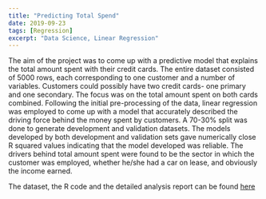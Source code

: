 ```yaml
---
title: "Predicting Total Spend"
date: 2019-09-23
tags: [Regression]
excerpt: "Data Science, Linear Regression"
---
```


The aim of the project was to come up with a predictive model that explains the total amount spent with their credit cards. The entire dataset consisted of 5000 rows, each corresponding to one customer and a number of variables. Customers could possibly have two credit cards- one primary and one secondary. The focus was on the total amount spent on both cards combined.
 Following the initial pre-processing of the data, linear regression was employed to come up with a model that accurately described the driving force behind the money spent by customers.  A 70-30% split was done to generate development and validation datasets. The models developed by both development and validation sets gave numerically close R squared values indicating that the model developed was reliable. The drivers behind total amount spent were found to be the sector in which the customer was employed, whether he/she had a car on lease, and obviously the income earned. 


The dataset, the R code and the detailed analysis report can be found [here](https://github.com/SameeraSuhail1/Linear-Regression)